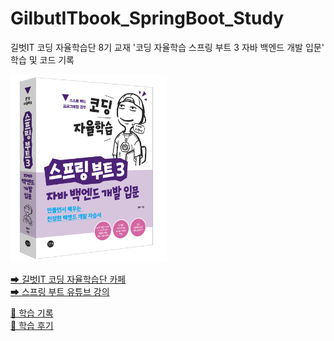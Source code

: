 # GilbutITbook_SpringBoot_Study
길벗IT 코딩 자율학습단 8기 교재 '코딩 자율학습 스프링 부트 3 자바 백엔드 개발 입문' 학습 및 코드 기록

<img src="img.png" width="250" height="300"/>

[➡ 길벗IT 코딩 자율학습단 카페](https://cafe.naver.com/gilbutitbook/9280)  
[➡ 스프링 부트 유튜브 강의](https://www.youtube.com/playlist?list=PLyebPLlVYXCiYdYaWRKgCqvnCFrLEANXt)

[🌱 학습 기록](https://soooom.tistory.com/entry/%EC%BD%94%EB%94%A9-%EC%9E%90%EC%9C%A8%ED%95%99%EC%8A%B5%EB%8B%A8-7%EA%B8%B0-%EC%8A%A4%ED%94%84%EB%A7%81-%EB%B6%80%ED%8A%B8)  
[🚀 학습 후기](https://soooom.tistory.com/507)
